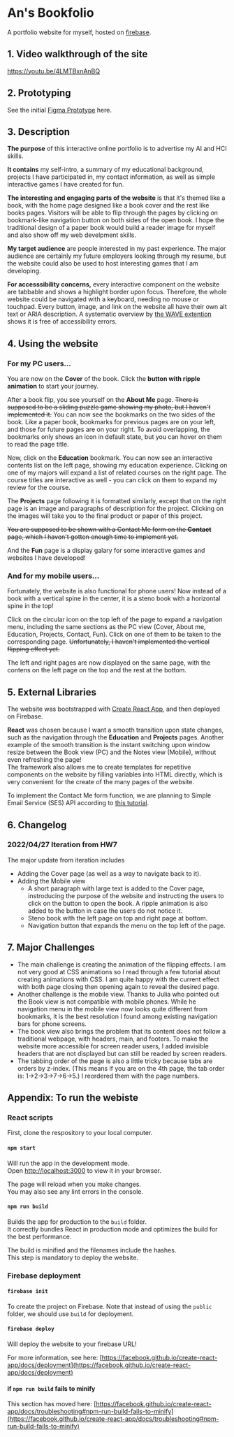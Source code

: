 # An's Bookfolio

A portfolio website for myself, hosted on [firebase](https://ansbookfolio.web.app).

## 1. Video walkthrough of the site

https://youtu.be/4LMTBxnAnBQ

## 2. Prototyping

See the initial [Figma Prototype](https://www.figma.com/file/3LDRndSqPlcZ7LEfT98WEY/Portfolio?node-id=101%3A252) here. 

## 3. Description

**The purpose** of this interactive online portfolio is to advertise my AI and HCI skills.

**It contains** my self-intro, a summary of my educational background, projects I have participated in, my contact information, as well as simple interactive games I have created for fun. 

**The interesting and engaging parts of the website** is that it's themed like a book, with the home page designed like a book cover and the rest like books pages. Visitors will be able to flip through the pages by clicking on bookmark-like navigation button on both sides of the open book. I hope the traditional design of a paper book would build a reader image for myself and also show off my web develpment skills. 

**My target audience** are people interested in my past experience. The major audience are certainly my future employers looking through my resume, but the website could also be used to host interesting games that I am developing.

**For accesssibility concerns,** every interactive component on the website are tabbable and shows a highlight border upon focus. Therefore, the whole website could be navigated with a keyboard, needing no mouse or touchpad. Every button, image, and link on the website all have their own alt text or ARIA description. A systematic overview by [the WAVE extention](https://wave.webaim.org/) shows it is free of accessibility errors. 

## 4. Using the website

### For my PC users...

You are now on the **Cover** of the book. Click the **button with ripple animation** to start your journey.

After a book flip, you see yourself on the **About Me** page. ~~There is supposed to be a sliding puzzle game showing my photo, but I haven't implemented it.~~ You can now see the bookmarks on the two sides of the book. Like a paper book, bookmarks for previous pages are on your left, and those for future pages are on your right. To avoid overlapping, the bookmarks only shows an icon in default state, but you can hover on them to read the page title.

Now, click on the **Education** bookmark. You can now see an interactive contents list on the left page, showing my education experience. Clicking on one of my majors will expand a list of related courses on the right page. The course titles are interactive as well - you can click on them to expand my review for the course.

The **Projects** page following it is formatted similarly, except that on the right page is an image and paragraphs of description for the project. Clicking on the images will take you to the final product or paper of this project.

~~You are supposed to be shown with a Contact Me form on the **Contact** page, which I haven't gotten enough time to implement yet.~~

And the **Fun** page is a display galary for some interactive games and websites I have developed!

### And for my mobile users...

Fortunately, the website is also functional for phone users! Now instead of a book with a vertical spine in the center, it is a steno book with a horizontal spine in the top! 

Click on the circular icon on the top left of the page to expand a navigation menu, including the same sections as the PC view (Cover, About me, Education, Projects, Contact, Fun). Click on one of them to be taken to the corresponding page. ~~Unfortunately, I haven't implemented the vertical flipping effect yet.~~ 

The left and right pages are now displayed on the same page, with the contens on the left page on the top and the rest at the bottom. 

## 5. External Libraries

The website was bootstrapped with [Create React App](https://github.com/facebook/create-react-app), and then deployed on Firebase.

**React** was chosen because I want a smooth transition upon state changes, such as the navigation through the **Education** and **Projects** pages. Another example of the smooth transition is the instant switching upon window resize between the Book view (PC) and the Notes view (Mobile), without even refreshing the page!\
The framework also allows me to create templates for repetitive components on the website by filling variables into HTML directly, which is very convenient for the create of the many pages of the website. 

To implement the Contact Me form function, we are planning to Simple Email Service (SES) API according to [this tutorial](https://www.freecodecamp.org/news/how-to-receive-emails-via-your-sites-contact-us-form-with-aws-ses-lambda-api-gateway/).

## 6. Changelog

### 2022/04/27 Iteration from HW7

The major update from iteration includes
* Adding the Cover page (as well as a way to navigate back to it).
* Adding the Mobile view 
    * A short paragraph with large text is added to the Cover page, instroducing the purpose of the website and instructing the users to click on the button to open the book. A ripple animation is also added to the button in case the users do not notice it.
    * Steno book with the left page on top and right page at bottom.
    * Navigation button that expands the menu on the top left of the page.

## 7. Major Challenges

* The main challenge is creating the animation of the flipping effects. I am not very good at CSS animations so I read through a few tutorial about creating animations with CSS. I am quite happy with the current effect with both page closing then opening again to reveal the desired page.
* Another challenge is the mobile view. Thanks to Julia who pointed out the Book view is not compatible with mobile phones. While he navigation menu in the mobile view now looks quite different from bookmarks, it is the best resolution I found among existing navigation bars for phone screens. 
* The book view also brings the problem that its content does not follow a traditional webpage, with headers, main, and footers. To make the website more accessible for screen reader users, I added invisible headers that are not displayed but can still be readed by screen readers. 
* The tabbing order of the page is also a little tricky because tabs are orders by z-index. (This means if you are on the 4th page, the tab order is: 1->2->3->7->6->5.) I reordered them with the page numbers.

## Appendix: To run the webiste
### React scripts

First, clone the respository to your local computer.  

#### `npm start`

Will run the app in the development mode.\
Open [http://localhost:3000](http://localhost:3000) to view it in your browser.

The page will reload when you make changes.\
You may also see any lint errors in the console.

#### `npm run build`

Builds the app for production to the `build` folder.\
It correctly bundles React in production mode and optimizes the build for the best performance.

The build is minified and the filenames include the hashes.\
This step is mandatory to deploy the website.

### Firebase deployment

#### `firebase init`

To create the project on Firebase. Note that instead of using the `public` folder, we should use `build` for deployment.

#### `firebase deploy`

Will deploy the website to your firebase URL!

For more information, see here: [https://facebook.github.io/create-react-app/docs/deployment](https://facebook.github.io/create-react-app/docs/deployment)

#### if `npm run build` fails to minify

This section has moved here: [https://facebook.github.io/create-react-app/docs/troubleshooting#npm-run-build-fails-to-minify](https://facebook.github.io/create-react-app/docs/troubleshooting#npm-run-build-fails-to-minify)
